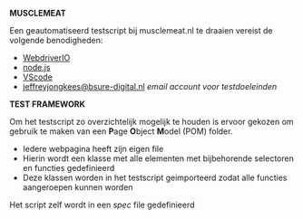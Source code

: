 **MUSCLEMEAT**


Een geautomatiseerd testscript bij musclemeat.nl te draaien vereist de volgende benodigheden:
- [WebdriverIO](https://webdriver.io/)
- [node.js](https://nodejs.org/en)
- [VScode](https://code.visualstudio.com/)
- jeffreyjongkees@bsure-digital.nl _email account voor testdoeleinden_

**TEST FRAMEWORK**

Om het testscript zo overzichtelijk mogelijk te houden is ervoor gekozen om gebruik te maken van een **P**age **O**bject **M**odel (POM) folder.
- Iedere webpagina heeft zijn eigen file
- Hierin wordt een klasse met alle elementen met bijbehorende selectoren en functies gedefinieerd
- Deze klassen worden in het testscript geimporteerd zodat alle functies aangeroepen kunnen worden

Het script zelf wordt in een _spec_ file gedefinieerd
